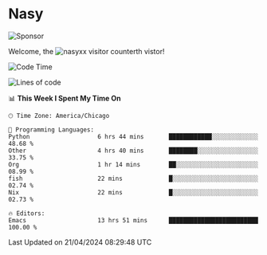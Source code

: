 # Nasy

<!--
<p align="center">
<img height="200" src="https://github-readme-stats.vercel.app/api?username=nasyxx&count_private=true&show_icons=true&theme=dracula&include_all_commits=true"/>
<img height="200" src="https://github-readme-stats.vercel.app/api/top-langs/?username=nasyxx&theme=dracula&hide=html,jupyter+notebook&count_private=true&show_icons=true"/>
</p>

  
----------------
-->

![Sponsor](https://img.shields.io/static/v1.svg?label=Sponsor&message=%E2%9D%A4&logo=GitHub&style=flat&color=pink)
 
Welcome, the ![nasyxx visitor counter](https://count.getloli.com/get/@nasyxx?theme=rule34)th vistor!
 
<!--START_SECTION:waka-->
![Code Time](http://img.shields.io/badge/Code%20Time-4%2C402%20hrs%2019%20mins-blue)

![Lines of code](https://img.shields.io/badge/From%20Hello%20World%20I%27ve%20Written-6.3%20million%20lines%20of%20code-blue)

📊 **This Week I Spent My Time On** 

```text
🕑︎ Time Zone: America/Chicago

💬 Programming Languages: 
Python                   6 hrs 44 mins       ████████████░░░░░░░░░░░░░   48.68 % 
Other                    4 hrs 40 mins       ████████░░░░░░░░░░░░░░░░░   33.75 % 
Org                      1 hr 14 mins        ██░░░░░░░░░░░░░░░░░░░░░░░   08.99 % 
fish                     22 mins             █░░░░░░░░░░░░░░░░░░░░░░░░   02.74 % 
Nix                      22 mins             █░░░░░░░░░░░░░░░░░░░░░░░░   02.73 % 

🔥 Editors: 
Emacs                    13 hrs 51 mins      █████████████████████████   100.00 % 
```


 Last Updated on 21/04/2024 08:29:48 UTC
<!--END_SECTION:waka-->

<!-- ![visitors](https://visitor-badge.laobi.icu/badge?page_id=nasyxx.nasyxx) -->
